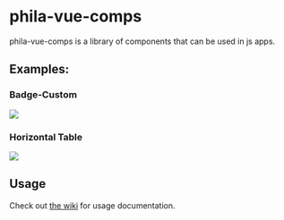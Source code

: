 # phila-vue-comps

phila-vue-comps is a library of components that can be used in js apps.

## Examples:

### Badge-Custom
![](https://s3.amazonaws.com/mapboard-images/TopicPanel/BadgeCustom.JPG)

### Horizontal Table
![](https://s3.amazonaws.com/mapboard-images/TopicPanel/horizontalTable_2.JPG)

## Usage
Check out [the wiki](https://github.com/CityOfPhiladelphia/phila-vue-comps/wiki) for usage documentation.
